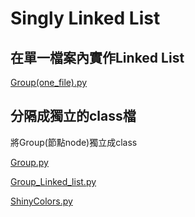 # Singly Linked List

## 在單一檔案內實作Linked List
[Group(one_file).py](https://github.com/eclairsameal/TheAlgorithms-Python/blob/main/linked%20list/Group(one_file).py)

## 分隔成獨立的class檔

將Group(節點node)獨立成class

[Group.py](https://github.com/eclairsameal/TheAlgorithms-Python/blob/main/linked%20list/Group.py)

[Group_Linked_list.py](https://github.com/eclairsameal/TheAlgorithms-Python/blob/main/linked%20list/Group_Linked_list.py)

[ShinyColors.py](https://github.com/eclairsameal/TheAlgorithms-Python/blob/main/linked%20list/ShinyColors.py)

